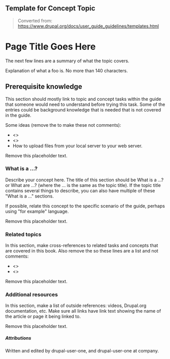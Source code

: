 ## Template for Concept Topic

> Converted from: https://www.drupal.org/docs/user_guide_guidelines/templates.html

 <!-- This template is for a topic that covers a concept.

 To use this template:
 - Copy it to your source directory with a new name, such as
   "blocks-overview.md". [The project coordinators may already have done
   that for you.]
 - Follow the instructions that are contained in lines starting with
   throughout this file.
 - Replace placeholder text with your content.
 - Before you submit your topic, remove all the lines in the file that
   start with  -- these are comments that do not belong in the topic. Also
   remove any blank lines that are before the ID line.
 - Then, if there are sections that do not apply to your topic (for example,
   Prerequisites might not), put  before the ==== on that line and leave
   those lines in the topic file. So it would look like:
   ## Prerequisite knowledge -->



 <!-- The first thing in the file is Page Title: generally also the name of the file
 so that it matches the name of the file (without the .md extension; for
 example, Block Overview if the file name is block-overview.md. -->

# Page Title Goes Here
 <!-- The topic title goes on this line. Use "Title Case" for topic titles.
 Titles for Concept topics should start with "Concept: ", like this
 # Concept: .... -->


The next few lines are a summary of what the topic covers.

Explanation of what a foo is. No more than 140 characters.

 <!-- The next thing that is needed is an entry for the index:
 - Replace the text in (((indexentry))) with an appropriate index entry,
   such as (((Blocks,overview))). You can add additional index entries if
   appropriate.
 - Refer to the Guidelines if you have questions.
 - Also remove the  before the ((( so that this becomes an index entry
   and not a comment.

   (((indexentry)))

   Note - The index entry will be built as the eBook evolves using GitBook
   methods instead of ASCII-DOC.

   -->



## Prerequisite knowledge

 This section should mostly link to topic and concept tasks within
 the guide that someone would need to understand before trying this task.
 Some of the entries could be background knowledge that is needed that is
 not covered in the guide.

 Some ideas (remove the  to make these not comments):
* <<cross-reference-one>>
* <<cross-reference-two>>
* How to upload files from your local server to your web server.

Remove this placeholder text.


### What is a ...?

 Describe your concept here. The title of this section should be
 What is a ...? or What are ...? (where the ... is the same as the topic
 title). If the topic title contains several things to describe, you can also
 have multiple of these "What is a ..." sections.

 If possible, relate this concept to the specific scenario of the guide,
 perhaps using "for example" language.

Remove this placeholder text.


### Related topics

 In this section, make cross-references to related tasks and concepts that
 are covered in this book.
 Also remove the  so these lines are a list and not comments:
* <<cross-reference-1>>
* <<cross-reference-2>>

Remove this placeholder text.

### Additional resources

 In this section, make a list of outside references: videos, Drupal.org
 documentation, etc. Make sure all links have link text showing the name
 of the article or page it being linked to.


Remove this placeholder text.


##### Attributions

<!-- Attributions go here.
 - When available, User's Drupal.org and/or GitHub.com User-Account should
 be linked.
 - Attributing company, if work done with attributions, should likewise be
 included.
 - Sections, Pages, and Chapters can potentially have individual Editors
 and Writers
  -->

Written and edited by drupal-user-one, and drupal-user-one at company.

